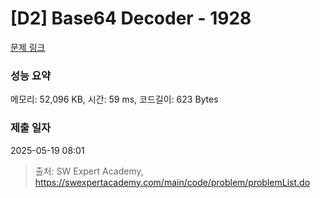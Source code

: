 # [D2] Base64 Decoder - 1928 

[문제 링크](https://swexpertacademy.com/main/code/problem/problemDetail.do?contestProbId=AV5PR4DKAG0DFAUq) 

### 성능 요약

메모리: 52,096 KB, 시간: 59 ms, 코드길이: 623 Bytes

### 제출 일자

2025-05-19 08:01



> 출처: SW Expert Academy, https://swexpertacademy.com/main/code/problem/problemList.do